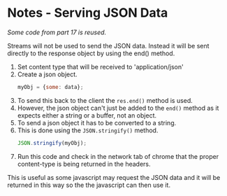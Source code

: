 # Notes - Serving JSON Data

_Some code from part 17 is reused._

Streams will not be used to send the JSON data. Instead it will be sent directly to the response object by using the end() method.

1. Set content type that will be received to 'application/json'
2. Create a json object.
    ```javascript
    myObj = {some: data};
    ```
3. To send this back to the client the ```res.end()``` method is used.
4. However, the json object can't just be added to the ```end()``` method as it expects either a string or a buffer, not an object.
5. To send a json object it has to be converted to a string.
6. This is done using the ```JSON.stringify()``` method.
    ```javascript
    JSON.stringify(myObj);
    ```
7. Run this code and check in the network tab of chrome that the proper content-type is being returned in the headers.

This is useful as some javascript may request the JSON data and it will be returned in this way so the the javascript can then use it.